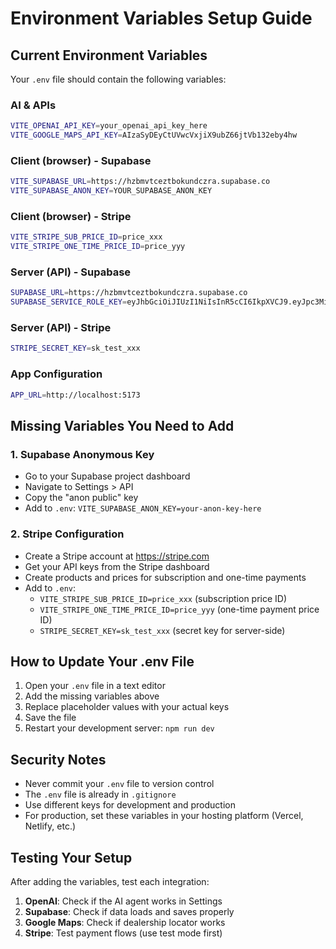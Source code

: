 # Environment Variables Setup Guide

## Current Environment Variables

Your `.env` file should contain the following variables:

### AI & APIs
```bash
VITE_OPENAI_API_KEY=your_openai_api_key_here
VITE_GOOGLE_MAPS_API_KEY=AIzaSyDEyCtUVwcVxjiX9ubZ66jtVb132eby4hw
```

### Client (browser) - Supabase
```bash
VITE_SUPABASE_URL=https://hzbmvtceztbokundczra.supabase.co
VITE_SUPABASE_ANON_KEY=YOUR_SUPABASE_ANON_KEY
```

### Client (browser) - Stripe
```bash
VITE_STRIPE_SUB_PRICE_ID=price_xxx
VITE_STRIPE_ONE_TIME_PRICE_ID=price_yyy
```

### Server (API) - Supabase
```bash
SUPABASE_URL=https://hzbmvtceztbokundczra.supabase.co
SUPABASE_SERVICE_ROLE_KEY=eyJhbGciOiJIUzI1NiIsInR5cCI6IkpXVCJ9.eyJpc3MiOiJzdXBhYmFzZSIsInJlZiI6Imh6Ym12dGNlenRib2t1bmRjenJhIiwicm9sZSI6InNlcnZpY2Vfcm9sZSIsImlhdCI6MTc1OTA2MzUzMSwiZXhwIjoyMDc0NjM5NTMxfQ.pPSZBmG2bQLvGRqR4UclX2HU65ItBrRVEPQq4Btwv80
```

### Server (API) - Stripe
```bash
STRIPE_SECRET_KEY=sk_test_xxx
```

### App Configuration
```bash
APP_URL=http://localhost:5173
```

## Missing Variables You Need to Add

### 1. Supabase Anonymous Key
- Go to your Supabase project dashboard
- Navigate to Settings > API
- Copy the "anon public" key
- Add to `.env`: `VITE_SUPABASE_ANON_KEY=your-anon-key-here`

### 2. Stripe Configuration
- Create a Stripe account at https://stripe.com
- Get your API keys from the Stripe dashboard
- Create products and prices for subscription and one-time payments
- Add to `.env`:
  - `VITE_STRIPE_SUB_PRICE_ID=price_xxx` (subscription price ID)
  - `VITE_STRIPE_ONE_TIME_PRICE_ID=price_yyy` (one-time payment price ID)
  - `STRIPE_SECRET_KEY=sk_test_xxx` (secret key for server-side)

## How to Update Your .env File

1. Open your `.env` file in a text editor
2. Add the missing variables above
3. Replace placeholder values with your actual keys
4. Save the file
5. Restart your development server: `npm run dev`

## Security Notes

- Never commit your `.env` file to version control
- The `.env` file is already in `.gitignore`
- Use different keys for development and production
- For production, set these variables in your hosting platform (Vercel, Netlify, etc.)

## Testing Your Setup

After adding the variables, test each integration:

1. **OpenAI**: Check if the AI agent works in Settings
2. **Supabase**: Check if data loads and saves properly
3. **Google Maps**: Check if dealership locator works
4. **Stripe**: Test payment flows (use test mode first)


